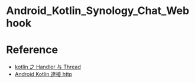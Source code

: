 # Android_Kotlin_Synology_Chat_Webhook

# Reference
* [kotlin 之 Handler 与 Thread](https://blog.csdn.net/duke_knight/article/details/72900814)
* [Android Kotlin 連接 http](https://hk.saowen.com/a/847237192838c6ed91fb6acd05319e714af2078fb8d6809492ab3794df4c5c7c)
